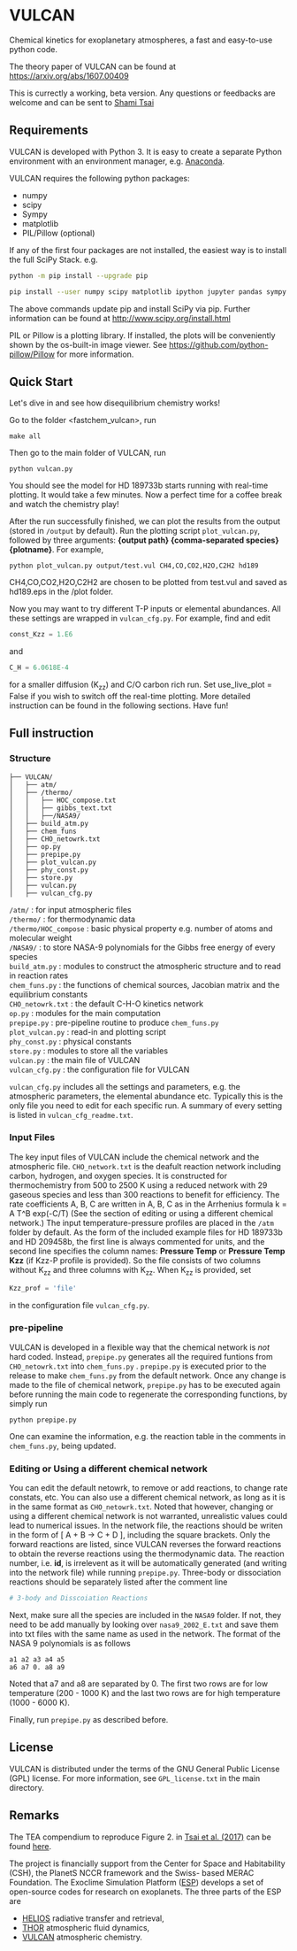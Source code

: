 # VULCAN
Chemical kinetics for exoplanetary atmospheres, a fast and easy-to-use python code.

The theory paper of VULCAN can be found at https://arxiv.org/abs/1607.00409

This is currectly a working, beta version. Any questions or feedbacks are welcome and can be sent to [Shami Tsai](mailto:shang-min.tsai@space.unibe.ch)

## Requirements
VULCAN is developed with Python 3. It is easy to create a separate Python environment with an environment manager, e.g. [Anaconda](https://docs.continuum.io/).

VULCAN requires the following python packages:
- numpy
- scipy
- Sympy
- matplotlib
- PIL/Pillow (optional)

If any of the first four packages are not installed, the easiest way is to install the full SciPy Stack. e.g.
```bash
python -m pip install --upgrade pip
``` 
```bash
pip install --user numpy scipy matplotlib ipython jupyter pandas sympy nose
```
The above commands update pip and install SciPy via pip. Further information can be found at http://www.scipy.org/install.html

PIL or Pillow is a plotting library. If installed, the plots will be conveniently shown by the os-built-in image viewer. See https://github.com/python-pillow/Pillow for more information.  

## Quick Start

Let's dive in and see how disequilibrium chemistry works!

Go to the folder <fastchem_vulcan>, run
```
make all 
```
Then go to the main folder of VULCAN, run 
```
python vulcan.py 
```

You should see the model for HD 189733b starts running with real-time plotting. It would take a few minutes. Now a perfect time for a coffee break and watch the chemistry play!

After the run successfully finished, we can plot the results from the output (stored in ```/output``` by default). Run the  plotting script ```plot_vulcan.py```, followed by three arguments: **{output path} {comma-separated species} {plotname}**. For example,
```
python plot_vulcan.py output/test.vul CH4,CO,CO2,H2O,C2H2 hd189
```
CH4,CO,CO2,H2O,C2H2 are chosen to be plotted from test.vul and saved as hd189.eps in the /plot folder.

Now you may want to try different T-P inputs or elemental abundances. All these settings are wrapped in ```vulcan_cfg.py```. For example, find and edit
```python
const_Kzz = 1.E6
```
and 
```python
C_H = 6.0618E-4
``` 
for a smaller diffusion (K<sub>zz</sub>) and C/O carbon rich run. Set use_live_plot = False if you wish to switch off the real-time plotting. More detailed instruction can be found in the following sections. Have fun!

## Full instruction

### Structure
```
├── VULCAN/
│   ├── atm/
│   ├── /thermo/
│   │   ├── HOC_compose.txt
│   │   ├── gibbs_text.txt
│   │   ├──/NASA9/
│   ├── build_atm.py  
│   ├── chem_funs
│   ├── CHO_netowrk.txt
│   ├── op.py
│   ├── prepipe.py
│   ├── plot_vulcan.py
│   ├── phy_const.py
│   ├── store.py
│   ├── vulcan.py
│   ├── vulcan_cfg.py
``` 

`/atm/` : for input atmospheric files  
`/thermo/` : for thermodynamic data  
`/thermo/HOC_compose` : basic physical property e.g. number of atoms and molecular weight   
`/NASA9/` : to store NASA-9 polynomials for the Gibbs free energy of every species   
`build_atm.py` : modules to construct the atmospheric structure and to read in reaction rates  
`chem_funs.py` : the functions of chemical sources, Jacobian matrix and the equilibrium constants    
`CHO_netowrk.txt` : the default C-H-O kinetics network  
`op.py` : modules for the main computation  
`prepipe.py` : pre-pipeline routine to produce `chem_funs.py`    
`plot_vulcan.py` : read-in and plotting script  
`phy_const.py` : physical constants  
`store.py` : modules to store all the variables  
`vulcan.py` : the main file of VULCAN  
`vulcan_cfg.py` : the configuration file for VULCAN  

```vulcan_cfg.py``` includes all the settings and parameters, e.g. the atmospheric parameters, the elemental abundance etc. Typically this is the only file you need to edit for each specific run. A summary of every setting is listed in ```vulcan_cfg_readme.txt```. 

### Input Files
The key input files of VULCAN include the chemical network and the atmospheric file.
```CHO_network.txt``` is the deafult reaction network including carbon, hydrogen, and oxygen species. It is constructed for  thermochemistry from 500 to 2500 K using a reduced network with 29 gaseous species and less than 300 reactions to benefit for efficiency. The rate coefficients A, B, C are written in A, B, C as in the Arrhenius formula k = A T^B exp(-C/T) (See the section of editing or using a different chemical network.)  The input temperature-pressure profiles are placed in the `/atm` folder by default. As the form of the included example files for HD 189733b and HD 209458b, the first line is always commented for units, and the second line specifies the column names: **Pressure	Temp** or **Pressure	Temp  	Kzz** (if Kzz-P profile is provided). So the file consists of two columns without K<sub>zz</sub> and three columns with K<sub>zz</sub>. When K<sub>zz</sub> is provided, set
```python
Kzz_prof = 'file'
```
in the configuration file ```vulcan_cfg.py```.
  
### pre-pipeline
VULCAN is developed in a flexible way that the chemical network is _not_ hard coded. Instead, ```prepipe.py``` generates all the required funtions from ```CHO_netowrk.txt``` into ```chem_funs.py``` . ```prepipe.py``` is executed prior to the release to make ```chem_funs.py``` from the default network. Once any change is made to the file of chemical network, ```prepipe.py``` has to be executed again before running the main code to regenerate the corresponding functions, by simply run
```
python prepipe.py 
```
One can examine the information, e.g. the reaction table in the comments in ```chem_funs.py```, being updated.

### Editing or Using a different chemical network
You can edit the default netowrk, to remove or add reactions, to change rate constats, etc. You can also use a different chemical network, as long as it is in the same format as ```CHO_netowrk.txt```. Noted that however, changing or using a different chemical network is not warranted, unrealistic values could lead to numerical issues. In the network file, the reactions should be writen in the form of [ A + B -> C + D ], including the square brackets. Only the forward reactions are listed, since VULCAN reverses the forward reactions to obtain the reverse reactions using the thermodynamic data. The reaction number, i.e. **id**, is irrelevent as it will be automatically generated (and writing into the network file) while running ```prepipe.py```. Three-body or dissociation reactions should be separately listed after the comment line 
```python
# 3-body and Disscoiation Reactions
```
Next, make sure all the species are included in the ```NASA9``` folder. If not, they need to be add manually by looking over ```nasa9_2002_E.txt``` and save them into txt files with the same name as used in the network. The format of the NASA 9 polynomials is as follows
```
a1 a2 a3 a4 a5
a6 a7 0. a8 a9
```
Noted that a7 and a8 are separated by 0. The first two rows are for low temperature (200 - 1000 K) and the last two rows are for high temperature (1000 - 6000 K).

Finally, run ```prepipe.py``` as described before.

## License
VULCAN is distributed under the terms of the GNU General Public License (GPL) license. For more information, see ```GPL_license.txt``` in the main directory.

## Remarks
The TEA compendium to reproduce Figure 2. in [Tsai et al. (2017)](https://arxiv.org/abs/1607.00409) can be found [here](https://github.com/exoclime/RRC-Tsai-2017-ApJS-VULCAN).

The project is financially support from the Center for Space and Habitability (CSH), the PlanetS NCCR framework and the Swiss- based MERAC Foundation.
The Exoclime Simulation Platform ([ESP][1]) develops a set of open-source codes
for research on exoplanets. The three parts of the ESP are
  - [HELIOS][2] radiative transfer and retrieval,
  - [THOR][3] atmospheric fluid dynamics,
  - [VULCAN][4] atmospheric chemistry.

[1]: http://www.exoclime.net
[2]: https://github.com/exoclime/HELIOS
[3]: https://github.com/exoclime/THOR
[4]: https://github.com/exoclime/VULCAN
